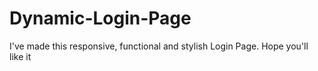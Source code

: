 # Dynamic-Login-Page

I've made this responsive, functional and stylish Login Page. Hope you'll like it
